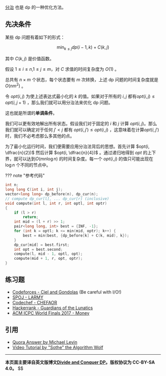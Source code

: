  [分治](../basic/divide-and-coquer.md) 也是 dp 的一种优化方法。

## 先决条件

某些 dp 问题有着如下的形式：

$$
\min_{k \leq j} { dp(i - 1, k) + C(k, j) }$$ 

其中 $C(k, j)$ 是价值函数。

假设 $1 \leq i \leq n$,$1 \leq j \leq m$，对 $C$ 求值的时间复杂度为 $O(1)$ 。

总共有 $n \times m$ 个状态，每个状态要有 $m$ 次转换，上述 dp 问题的时间复杂度就是 $O(n m^2)$ 。

令 $opt(i, j)$ 为使上述表达式最小化的 $k$ 的值。如果对于所有的 $i, j$ 都有$opt(i, j) \leq opt(i, j + 1)$ ，那么我们就可以用分治法来优化 dp 问题。

这也就是所谓的**单调条件**。

我们可以更有效地解出所有状态。假设我们对于固定的 $i$ 和 $j$ 计算 $opt(i, j)$。那么我们就可以确定对于任何 $j' < j$ 都有 $opt(i, j') \leq opt(i, j)$ ，这意味着在计算$opt(i, j')$时，我们不必考虑那么多其他的点。

为了最小化运行时间，我们便需要应用分治法背后的思想。首先计算 $opt(i, \dfrac{n}{2})$ 然后计算 $opt(i, \dfrac{n}{4})$ 。通过递归地得到 $opt$ 的上下界，就可以达到$O(mn \log n)$ 的时间复杂度。每一个 $opt(i, j)$ 的值只可能出现在 $\log n$ 个不同的节点中。


??? note "参考代码"
   ```cpp
   int n;
   long long C(int i, int j);
   vector<long long> dp_before(n), dp_cur(n);
   // compute dp_cur[l], ... dp_cur[r] (inclusive)
   void compute(int l, int r, int optl, int optr)
   {
       if (l > r)
           return;
       int mid = (l + r) >> 1;
       pair<long long, int> best = {INF, -1};
       for (int k = optl; k <= min(mid, optr); k++) {
           best = min(best, {dp_before[k] + C(k, mid), k});
       }
       dp_cur[mid] = best.first;
       int opt = best.second;
       compute(l, mid - 1, optl, opt);
       compute(mid + 1, r, opt, optr);
   }
   ```

## 练习题

- [Codeforces - Ciel and Gondolas](https://codeforces.com/contest/321/problem/E) (Be careful with I/O!)
- [SPOJ - LARMY](https://www.spoj.com/problems/LARMY/)
- [Codechef - CHEFAOR](https://www.codechef.com/problems/CHEFAOR)
- [Hackerrank - Guardians of the Lunatics](https://www.hackerrank.com/contests/ioi-2014-practice-contest-2/challenges/guardians-lunatics-ioi14)
- [ACM ICPC World Finals 2017 - Money](https://open.kattis.com/problems/money)

## 引用
- [Quora Answer by Michael Levin](https://www.quora.com/What-is-divide-and-conquer-optimization-in-dynamic-programming)
- [Video Tutorial by "Sothe" the Algorithm Wolf](https://www.youtube.com/watch?v=wLXEWuDWnzI)

*****
**本页面主要译自英文版博文[Divide and Conquer DP](https://cp-algorithms.com/dynamic_programming/divide-and-conquer-dp.html)。版权协议为 CC-BY-SA 4.0。** 
$$
